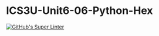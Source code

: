 # ICS3U-Unit6-06-Python-Hex

[![GitHub's Super Linter](https://github.com/Mikayla-Barthelette-1/ICS3U-Unit6-06-Python-Hex/workflows/GitHub's%20Super%20Linter/badge.svg)](https://github.com/Mikayla-Barthelette-1/ICS3U-Unit6-06-Python-Hex/actions)
